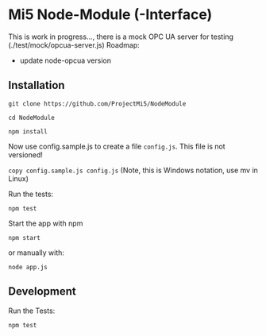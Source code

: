 # Mi5 Node-Module (-Interface)

This is work in progress..., there is a mock OPC UA server for testing (./test/mock/opcua-server.js)
Roadmap:
* update node-opcua version

## Installation

`git clone https://github.com/ProjectMi5/NodeModule`

`cd NodeModule`

`npm install`

Now use config.sample.js to create a file `config.js`. This file is not versioned!

`copy config.sample.js config.js` (Note, this is Windows notation, use mv in Linux)

Run the tests:

`npm test`

Start the app with npm

`npm start`

or manually with:

`node app.js`

## Development

Run the Tests:

`npm test`
